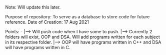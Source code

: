 Note: Will update this later. 

Purpose of repository: To serve as a database to store code for future reference. 
Date of Creation: 17 Aug 2021

Points: -
|--> Will push code when I have some to push. 
|--> Currently 2 folders will exist, OOP and DSA. Will add programs written for each subject in its respective folder. 
|--> OOP will have programs written in C++ and DSA will have programs written in C. 
